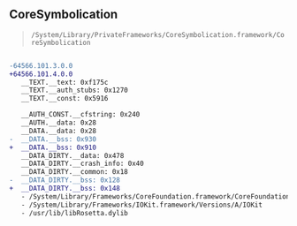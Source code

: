 ## CoreSymbolication

> `/System/Library/PrivateFrameworks/CoreSymbolication.framework/CoreSymbolication`

```diff

-64566.101.3.0.0
+64566.101.4.0.0
   __TEXT.__text: 0xf175c
   __TEXT.__auth_stubs: 0x1270
   __TEXT.__const: 0x5916

   __AUTH_CONST.__cfstring: 0x240
   __AUTH.__data: 0x28
   __DATA.__data: 0x28
-  __DATA.__bss: 0x930
+  __DATA.__bss: 0x910
   __DATA_DIRTY.__data: 0x478
   __DATA_DIRTY.__crash_info: 0x40
   __DATA_DIRTY.__common: 0x18
-  __DATA_DIRTY.__bss: 0x128
+  __DATA_DIRTY.__bss: 0x148
   - /System/Library/Frameworks/CoreFoundation.framework/CoreFoundation
   - /System/Library/Frameworks/IOKit.framework/Versions/A/IOKit
   - /usr/lib/libRosetta.dylib

```
